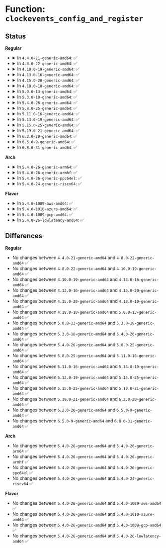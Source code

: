 # Function: <code>clockevents_config_and_register</code>

## Status
<b>Regular</b>
<ul>
<li>
<details>
<summary>In <code>4.4.0-21-generic-amd64</code>: ✅</summary>

```c
void clockevents_config_and_register(struct clock_event_device * dev, u32 freq, long unsigned int min_delta, long unsigned int max_delta)
```

```json
{
  "name": "clockevents_config_and_register",
  "collision_type": "Unique Global",
  "inline_type": "No",
  "funcs": [
    {
      "addr": 18446744071579875968,
      "name": "clockevents_config_and_register",
      "external": true,
      "loc": "kernel/time/clockevents.c:504",
      "file": "kernel/time/clockevents.c",
      "inline": "seen, unknown",
      "caller_inline": [],
      "caller_func": [
        "arch/x86/kernel/apic/apic.c:setup_APIC_timer",
        "arch/x86/kernel/hpet.c:hpet_work",
        "drivers/clocksource/i8253.c:clockevent_i8253_init"
      ]
    }
  ],
  "symbols": [
    {
      "addr": 18446744071579875968,
      "name": "clockevents_config_and_register",
      "section": ".text",
      "bind": "STB_GLOBAL",
      "size": 49
    }
  ]
}
```
</details>
</li>
<li>
<details>
<summary>In <code>4.8.0-22-generic-amd64</code>: ✅</summary>

```c
void clockevents_config_and_register(struct clock_event_device * dev, u32 freq, long unsigned int min_delta, long unsigned int max_delta)
```

```json
{
  "name": "clockevents_config_and_register",
  "collision_type": "Unique Global",
  "inline_type": "No",
  "funcs": [
    {
      "addr": 18446744071579905456,
      "name": "clockevents_config_and_register",
      "external": true,
      "loc": "kernel/time/clockevents.c:504",
      "file": "kernel/time/clockevents.c",
      "inline": "seen, unknown",
      "caller_inline": [],
      "caller_func": [
        "arch/x86/kernel/apic/apic.c:setup_APIC_timer",
        "arch/x86/kernel/hpet.c:hpet_work",
        "drivers/clocksource/i8253.c:clockevent_i8253_init"
      ]
    }
  ],
  "symbols": [
    {
      "addr": 18446744071579905456,
      "name": "clockevents_config_and_register",
      "section": ".text",
      "bind": "STB_GLOBAL",
      "size": 49
    }
  ]
}
```
</details>
</li>
<li>
<details>
<summary>In <code>4.10.0-19-generic-amd64</code>: ✅</summary>

```c
void clockevents_config_and_register(struct clock_event_device * dev, u32 freq, long unsigned int min_delta, long unsigned int max_delta)
```

```json
{
  "name": "clockevents_config_and_register",
  "collision_type": "Unique Global",
  "inline_type": "No",
  "funcs": [
    {
      "addr": 18446744071579935904,
      "name": "clockevents_config_and_register",
      "external": true,
      "loc": "kernel/time/clockevents.c:504",
      "file": "kernel/time/clockevents.c",
      "inline": "seen, unknown",
      "caller_inline": [],
      "caller_func": [
        "arch/x86/kernel/apic/apic.c:setup_APIC_timer",
        "arch/x86/kernel/hpet.c:hpet_work",
        "drivers/clocksource/i8253.c:clockevent_i8253_init"
      ]
    }
  ],
  "symbols": [
    {
      "addr": 18446744071579935904,
      "name": "clockevents_config_and_register",
      "section": ".text",
      "bind": "STB_GLOBAL",
      "size": 49
    }
  ]
}
```
</details>
</li>
<li>
<details>
<summary>In <code>4.13.0-16-generic-amd64</code>: ✅</summary>

```c
void clockevents_config_and_register(struct clock_event_device * dev, u32 freq, long unsigned int min_delta, long unsigned int max_delta)
```

```json
{
  "name": "clockevents_config_and_register",
  "collision_type": "Unique Global",
  "inline_type": "No",
  "funcs": [
    {
      "addr": 18446744071579943936,
      "name": "clockevents_config_and_register",
      "external": true,
      "loc": "kernel/time/clockevents.c:504",
      "file": "kernel/time/clockevents.c",
      "inline": "seen, unknown",
      "caller_inline": [],
      "caller_func": [
        "arch/x86/kernel/apic/apic.c:setup_APIC_timer",
        "arch/x86/kernel/hpet.c:hpet_work",
        "drivers/clocksource/i8253.c:clockevent_i8253_init"
      ]
    }
  ],
  "symbols": [
    {
      "addr": 18446744071579943936,
      "name": "clockevents_config_and_register",
      "section": ".text",
      "bind": "STB_GLOBAL",
      "size": 49
    }
  ]
}
```
</details>
</li>
<li>
<details>
<summary>In <code>4.15.0-20-generic-amd64</code>: ✅</summary>

```c
void clockevents_config_and_register(struct clock_event_device * dev, u32 freq, long unsigned int min_delta, long unsigned int max_delta)
```

```json
{
  "name": "clockevents_config_and_register",
  "collision_type": "Unique Global",
  "inline_type": "No",
  "funcs": [
    {
      "addr": 18446744071579989584,
      "name": "clockevents_config_and_register",
      "external": true,
      "loc": "kernel/time/clockevents.c:509",
      "file": "kernel/time/clockevents.c",
      "inline": "seen, unknown",
      "caller_inline": [],
      "caller_func": [
        "arch/x86/kernel/apic/apic.c:setup_APIC_timer",
        "arch/x86/kernel/hpet.c:hpet_work",
        "drivers/clocksource/i8253.c:clockevent_i8253_init"
      ]
    }
  ],
  "symbols": [
    {
      "addr": 18446744071579989584,
      "name": "clockevents_config_and_register",
      "section": ".text",
      "bind": "STB_GLOBAL",
      "size": 49
    }
  ]
}
```
</details>
</li>
<li>
<details>
<summary>In <code>4.18.0-10-generic-amd64</code>: ✅</summary>

```c
void clockevents_config_and_register(struct clock_event_device * dev, u32 freq, long unsigned int min_delta, long unsigned int max_delta)
```

```json
{
  "name": "clockevents_config_and_register",
  "collision_type": "Unique Global",
  "inline_type": "No",
  "funcs": [
    {
      "addr": 18446744071580041664,
      "name": "clockevents_config_and_register",
      "external": true,
      "loc": "kernel/time/clockevents.c:509",
      "file": "kernel/time/clockevents.c",
      "inline": "seen, unknown",
      "caller_inline": [],
      "caller_func": [
        "arch/x86/kernel/apic/apic.c:setup_APIC_timer",
        "arch/x86/kernel/hpet.c:hpet_enable",
        "arch/x86/kernel/hpet.c:hpet_work",
        "drivers/clocksource/i8253.c:clockevent_i8253_init"
      ]
    }
  ],
  "symbols": [
    {
      "addr": 18446744071580041664,
      "name": "clockevents_config_and_register",
      "section": ".text",
      "bind": "STB_GLOBAL",
      "size": 49
    }
  ]
}
```
</details>
</li>
<li>
<details>
<summary>In <code>5.0.0-13-generic-amd64</code>: ✅</summary>

```c
void clockevents_config_and_register(struct clock_event_device * dev, u32 freq, long unsigned int min_delta, long unsigned int max_delta)
```

```json
{
  "name": "clockevents_config_and_register",
  "collision_type": "Unique Global",
  "inline_type": "No",
  "funcs": [
    {
      "addr": 18446744071580088512,
      "name": "clockevents_config_and_register",
      "external": true,
      "loc": "kernel/time/clockevents.c:505",
      "file": "kernel/time/clockevents.c",
      "inline": "seen, unknown",
      "caller_inline": [],
      "caller_func": [
        "arch/x86/kernel/apic/apic.c:setup_APIC_timer",
        "arch/x86/kernel/hpet.c:hpet_enable",
        "arch/x86/kernel/hpet.c:hpet_work",
        "drivers/clocksource/i8253.c:clockevent_i8253_init"
      ]
    }
  ],
  "symbols": [
    {
      "addr": 18446744071580088512,
      "name": "clockevents_config_and_register",
      "section": ".text",
      "bind": "STB_GLOBAL",
      "size": 49
    }
  ]
}
```
</details>
</li>
<li>
<details>
<summary>In <code>5.3.0-18-generic-amd64</code>: ✅</summary>

```c
void clockevents_config_and_register(struct clock_event_device * dev, u32 freq, long unsigned int min_delta, long unsigned int max_delta)
```

```json
{
  "name": "clockevents_config_and_register",
  "collision_type": "Unique Global",
  "inline_type": "No",
  "funcs": [
    {
      "addr": 18446744071580132208,
      "name": "clockevents_config_and_register",
      "external": true,
      "loc": "kernel/time/clockevents.c:505",
      "file": "kernel/time/clockevents.c",
      "inline": "seen, unknown",
      "caller_inline": [],
      "caller_func": [
        "arch/x86/kernel/apic/apic.c:setup_APIC_timer",
        "arch/x86/kernel/hpet.c:hpet_enable",
        "arch/x86/kernel/hpet.c:hpet_cpuhp_online",
        "drivers/clocksource/i8253.c:clockevent_i8253_init"
      ]
    }
  ],
  "symbols": [
    {
      "addr": 18446744071580132208,
      "name": "clockevents_config_and_register",
      "section": ".text",
      "bind": "STB_GLOBAL",
      "size": 51
    }
  ]
}
```
</details>
</li>
<li>
<details>
<summary>In <code>5.4.0-26-generic-amd64</code>: ✅</summary>

```c
void clockevents_config_and_register(struct clock_event_device * dev, u32 freq, long unsigned int min_delta, long unsigned int max_delta)
```

```json
{
  "name": "clockevents_config_and_register",
  "collision_type": "Unique Global",
  "inline_type": "No",
  "funcs": [
    {
      "addr": 18446744071580180448,
      "name": "clockevents_config_and_register",
      "external": true,
      "loc": "kernel/time/clockevents.c:505",
      "file": "kernel/time/clockevents.c",
      "inline": "seen, unknown",
      "caller_inline": [],
      "caller_func": [
        "arch/x86/kernel/apic/apic.c:setup_APIC_timer",
        "arch/x86/kernel/hpet.c:hpet_enable",
        "arch/x86/kernel/hpet.c:hpet_cpuhp_online",
        "drivers/clocksource/i8253.c:clockevent_i8253_init"
      ]
    }
  ],
  "symbols": [
    {
      "addr": 18446744071580180448,
      "name": "clockevents_config_and_register",
      "section": ".text",
      "bind": "STB_GLOBAL",
      "size": 51
    }
  ]
}
```
</details>
</li>
<li>
<details>
<summary>In <code>5.8.0-25-generic-amd64</code>: ✅</summary>

```c
void clockevents_config_and_register(struct clock_event_device * dev, u32 freq, long unsigned int min_delta, long unsigned int max_delta)
```

```json
{
  "name": "clockevents_config_and_register",
  "collision_type": "Unique Global",
  "inline_type": "No",
  "funcs": [
    {
      "addr": 18446744071580245888,
      "name": "clockevents_config_and_register",
      "external": true,
      "loc": "kernel/time/clockevents.c:505",
      "file": "kernel/time/clockevents.c",
      "inline": "seen, unknown",
      "caller_inline": [],
      "caller_func": [
        "arch/x86/kernel/apic/apic.c:setup_APIC_timer",
        "arch/x86/kernel/hpet.c:hpet_cpuhp_online",
        "arch/x86/kernel/hpet.c:hpet_legacy_clockevent_register",
        "drivers/clocksource/i8253.c:clockevent_i8253_init",
        "drivers/clocksource/hyperv_timer.c:hv_stimer_init"
      ]
    }
  ],
  "symbols": [
    {
      "addr": 18446744071580245888,
      "name": "clockevents_config_and_register",
      "section": ".text",
      "bind": "STB_GLOBAL",
      "size": 53
    }
  ]
}
```
</details>
</li>
<li>
<details>
<summary>In <code>5.11.0-16-generic-amd64</code>: ✅</summary>

```c
void clockevents_config_and_register(struct clock_event_device * dev, u32 freq, long unsigned int min_delta, long unsigned int max_delta)
```

```json
{
  "name": "clockevents_config_and_register",
  "collision_type": "Unique Global",
  "inline_type": "No",
  "funcs": [
    {
      "addr": 18446744071580229920,
      "name": "clockevents_config_and_register",
      "external": true,
      "loc": "kernel/time/clockevents.c:505",
      "file": "kernel/time/clockevents.c",
      "inline": "seen, unknown",
      "caller_inline": [],
      "caller_func": [
        "arch/x86/kernel/apic/apic.c:setup_APIC_timer",
        "arch/x86/kernel/hpet.c:hpet_cpuhp_online",
        "arch/x86/kernel/hpet.c:hpet_legacy_clockevent_register",
        "drivers/clocksource/i8253.c:clockevent_i8253_init",
        "drivers/clocksource/hyperv_timer.c:hv_stimer_init"
      ]
    }
  ],
  "symbols": [
    {
      "addr": 18446744071580229920,
      "name": "clockevents_config_and_register",
      "section": ".text",
      "bind": "STB_GLOBAL",
      "size": 53
    }
  ]
}
```
</details>
</li>
<li>
<details>
<summary>In <code>5.13.0-19-generic-amd64</code>: ✅</summary>

```c
void clockevents_config_and_register(struct clock_event_device * dev, u32 freq, long unsigned int min_delta, long unsigned int max_delta)
```

```json
{
  "name": "clockevents_config_and_register",
  "collision_type": "Unique Global",
  "inline_type": "No",
  "funcs": [
    {
      "addr": 18446744071580234560,
      "name": "clockevents_config_and_register",
      "external": true,
      "loc": "kernel/time/clockevents.c:505",
      "file": "kernel/time/clockevents.c",
      "inline": "seen, unknown",
      "caller_inline": [],
      "caller_func": [
        "arch/x86/kernel/apic/apic.c:setup_APIC_timer",
        "arch/x86/kernel/hpet.c:hpet_enable",
        "arch/x86/kernel/hpet.c:hpet_cpuhp_online",
        "drivers/clocksource/i8253.c:clockevent_i8253_init",
        "drivers/clocksource/hyperv_timer.c:hv_stimer_init"
      ]
    }
  ],
  "symbols": [
    {
      "addr": 18446744071580234560,
      "name": "clockevents_config_and_register",
      "section": ".text",
      "bind": "STB_GLOBAL",
      "size": 53
    }
  ]
}
```
</details>
</li>
<li>
<details>
<summary>In <code>5.15.0-25-generic-amd64</code>: ✅</summary>

```c
void clockevents_config_and_register(struct clock_event_device * dev, u32 freq, long unsigned int min_delta, long unsigned int max_delta)
```

```json
{
  "name": "clockevents_config_and_register",
  "collision_type": "Unique Global",
  "inline_type": "No",
  "funcs": [
    {
      "addr": 18446744071580383744,
      "name": "clockevents_config_and_register",
      "external": true,
      "loc": "kernel/time/clockevents.c:504",
      "file": "kernel/time/clockevents.c",
      "inline": "seen, unknown",
      "caller_inline": [],
      "caller_func": [
        "arch/x86/kernel/apic/apic.c:setup_APIC_timer",
        "arch/x86/kernel/hpet.c:hpet_enable",
        "arch/x86/kernel/hpet.c:hpet_cpuhp_online",
        "drivers/clocksource/i8253.c:clockevent_i8253_init",
        "drivers/clocksource/hyperv_timer.c:hv_stimer_init"
      ]
    }
  ],
  "symbols": [
    {
      "addr": 18446744071580383744,
      "name": "clockevents_config_and_register",
      "section": ".text",
      "bind": "STB_GLOBAL",
      "size": 53
    }
  ]
}
```
</details>
</li>
<li>
<details>
<summary>In <code>5.19.0-21-generic-amd64</code>: ✅</summary>

```c
void clockevents_config_and_register(struct clock_event_device * dev, u32 freq, long unsigned int min_delta, long unsigned int max_delta)
```

```json
{
  "name": "clockevents_config_and_register",
  "collision_type": "Unique Global",
  "inline_type": "No",
  "funcs": [
    {
      "addr": 18446744071580601776,
      "name": "clockevents_config_and_register",
      "external": true,
      "loc": "kernel/time/clockevents.c:504",
      "file": "kernel/time/clockevents.c",
      "inline": "seen, unknown",
      "caller_inline": [],
      "caller_func": [
        "arch/x86/kernel/apic/apic.c:setup_APIC_timer",
        "arch/x86/kernel/hpet.c:hpet_enable",
        "arch/x86/kernel/hpet.c:hpet_cpuhp_online",
        "drivers/clocksource/i8253.c:clockevent_i8253_init",
        "drivers/clocksource/hyperv_timer.c:hv_stimer_init"
      ]
    }
  ],
  "symbols": [
    {
      "addr": 18446744071580601776,
      "name": "clockevents_config_and_register",
      "section": ".text",
      "bind": "STB_GLOBAL",
      "size": 64
    }
  ]
}
```
</details>
</li>
<li>
<details>
<summary>In <code>6.2.0-20-generic-amd64</code>: ✅</summary>

```c
void clockevents_config_and_register(struct clock_event_device * dev, u32 freq, long unsigned int min_delta, long unsigned int max_delta)
```

```json
{
  "name": "clockevents_config_and_register",
  "collision_type": "Unique Global",
  "inline_type": "No",
  "funcs": [
    {
      "addr": 18446744071580865104,
      "name": "clockevents_config_and_register",
      "external": true,
      "loc": "kernel/time/clockevents.c:504",
      "file": "kernel/time/clockevents.c",
      "inline": "seen, unknown",
      "caller_inline": [],
      "caller_func": [
        "arch/x86/kernel/apic/apic.c:setup_APIC_timer",
        "arch/x86/kernel/hpet.c:hpet_enable",
        "arch/x86/kernel/hpet.c:hpet_cpuhp_online",
        "drivers/clocksource/i8253.c:clockevent_i8253_init",
        "drivers/clocksource/hyperv_timer.c:hv_stimer_init"
      ]
    }
  ],
  "symbols": [
    {
      "addr": 18446744071580865104,
      "name": "clockevents_config_and_register",
      "section": ".text",
      "bind": "STB_GLOBAL",
      "size": 64
    }
  ]
}
```
</details>
</li>
<li>
<details>
<summary>In <code>6.5.0-9-generic-amd64</code>: ✅</summary>

```c
void clockevents_config_and_register(struct clock_event_device * dev, u32 freq, long unsigned int min_delta, long unsigned int max_delta)
```

```json
{
  "name": "clockevents_config_and_register",
  "collision_type": "Unique Global",
  "inline_type": "No",
  "funcs": [
    {
      "addr": 18446744071580948848,
      "name": "clockevents_config_and_register",
      "external": true,
      "loc": "kernel/time/clockevents.c:504",
      "file": "kernel/time/clockevents.c",
      "inline": "seen, unknown",
      "caller_inline": [],
      "caller_func": [
        "arch/x86/kernel/apic/apic.c:setup_APIC_timer",
        "arch/x86/kernel/hpet.c:hpet_enable",
        "arch/x86/kernel/hpet.c:hpet_cpuhp_online",
        "drivers/clocksource/i8253.c:clockevent_i8253_init",
        "drivers/clocksource/hyperv_timer.c:hv_stimer_init"
      ]
    }
  ],
  "symbols": [
    {
      "addr": 18446744071580948848,
      "name": "clockevents_config_and_register",
      "section": ".text",
      "bind": "STB_GLOBAL",
      "size": 64
    }
  ]
}
```
</details>
</li>
<li>
<details>
<summary>In <code>6.8.0-31-generic-amd64</code>: ✅</summary>

```c
void clockevents_config_and_register(struct clock_event_device * dev, u32 freq, long unsigned int min_delta, long unsigned int max_delta)
```

```json
{
  "name": "clockevents_config_and_register",
  "collision_type": "Unique Global",
  "inline_type": "No",
  "funcs": [
    {
      "addr": 18446744071581040144,
      "name": "clockevents_config_and_register",
      "external": true,
      "loc": "kernel/time/clockevents.c:504",
      "file": "kernel/time/clockevents.c",
      "inline": "seen, unknown",
      "caller_inline": [],
      "caller_func": [
        "arch/x86/kernel/apic/apic.c:setup_APIC_timer",
        "arch/x86/kernel/hpet.c:hpet_enable",
        "arch/x86/kernel/hpet.c:hpet_cpuhp_online",
        "drivers/clocksource/i8253.c:clockevent_i8253_init",
        "drivers/clocksource/hyperv_timer.c:hv_stimer_init"
      ]
    }
  ],
  "symbols": [
    {
      "addr": 18446744071581040144,
      "name": "clockevents_config_and_register",
      "section": ".text",
      "bind": "STB_GLOBAL",
      "size": 64
    }
  ]
}
```
</details>
</li>
</ul>
<b>Arch</b>
<ul>
<li>
<details>
<summary>In <code>5.4.0-26-generic-arm64</code>: ✅</summary>

```c
void clockevents_config_and_register(struct clock_event_device * dev, u32 freq, long unsigned int min_delta, long unsigned int max_delta)
```

```json
{
  "name": "clockevents_config_and_register",
  "collision_type": "Unique Global",
  "inline_type": "No",
  "funcs": [
    {
      "addr": 18446603336491404520,
      "name": "clockevents_config_and_register",
      "external": true,
      "loc": "kernel/time/clockevents.c:505",
      "file": "kernel/time/clockevents.c",
      "inline": "seen, unknown",
      "caller_inline": [],
      "caller_func": [
        "drivers/clocksource/sh_tmu.c:sh_tmu_setup",
        "drivers/clocksource/timer-rockchip.c:rk_timer_init",
        "drivers/clocksource/timer-mediatek.c:mtk_gpt_init",
        "drivers/clocksource/timer-mediatek.c:mtk_syst_init",
        "drivers/clocksource/timer-owl.c:owl_timer_init",
        "drivers/clocksource/timer-sprd.c:sprd_timer_init",
        "drivers/clocksource/arm_arch_timer.c:arch_timer_mem_frame_register",
        "drivers/clocksource/arm_arch_timer.c:arch_timer_starting_cpu",
        "drivers/clocksource/timer-sp804.c:__sp804_clockevents_init",
        "drivers/clocksource/timer-imx-sysctr.c:sysctr_timer_init"
      ]
    }
  ],
  "symbols": [
    {
      "addr": 18446603336491404520,
      "name": "clockevents_config_and_register",
      "section": ".text",
      "bind": "STB_GLOBAL",
      "size": 88
    }
  ]
}
```
</details>
</li>
<li>
<details>
<summary>In <code>5.4.0-26-generic-armhf</code>: ✅</summary>

```c
void clockevents_config_and_register(struct clock_event_device * dev, u32 freq, long unsigned int min_delta, long unsigned int max_delta)
```

```json
{
  "name": "clockevents_config_and_register",
  "collision_type": "Unique Global",
  "inline_type": "No",
  "funcs": [
    {
      "addr": 3225401164,
      "name": "clockevents_config_and_register",
      "external": true,
      "loc": "kernel/time/clockevents.c:505",
      "file": "kernel/time/clockevents.c",
      "inline": "seen, unknown",
      "caller_inline": [],
      "caller_func": [
        "arch/arm/kernel/smp_twd.c:twd_timer_setup",
        "arch/arm/mach-omap2/timer.c:__omap_sync32k_timer_init",
        "drivers/clocksource/renesas-ostm.c:ostm_init",
        "drivers/clocksource/sh_tmu.c:sh_tmu_setup",
        "drivers/clocksource/em_sti.c:em_sti_probe",
        "drivers/clocksource/timer-rockchip.c:rk_timer_init",
        "drivers/clocksource/timer-armada-370-xp.c:armada_370_xp_timer_starting_cpu",
        "drivers/clocksource/timer-orion.c:orion_timer_init",
        "drivers/clocksource/timer-meson6.c:meson6_timer_init",
        "drivers/clocksource/timer-tegra.c:tegra_timer_setup",
        "drivers/clocksource/exynos_mct.c:mct_init_dt",
        "drivers/clocksource/exynos_mct.c:exynos4_mct_starting_cpu",
        "drivers/clocksource/timer-qcom.c:msm_local_timer_starting_cpu",
        "drivers/clocksource/timer-mediatek.c:mtk_gpt_init",
        "drivers/clocksource/timer-mediatek.c:mtk_syst_init",
        "drivers/clocksource/timer-owl.c:owl_timer_init",
        "drivers/clocksource/timer-milbeaut.c:mlb_timer_init",
        "drivers/clocksource/timer-npcm7xx.c:npcm7xx_timer_init",
        "drivers/clocksource/timer-rda.c:rda_timer_init",
        "drivers/clocksource/arm_arch_timer.c:arch_timer_mem_of_init",
        "drivers/clocksource/arm_arch_timer.c:arch_timer_starting_cpu",
        "drivers/clocksource/arm_global_timer.c:gt_starting_cpu",
        "drivers/clocksource/timer-sp804.c:__sp804_clockevents_init",
        "drivers/clocksource/timer-imx-gpt.c:_mxc_timer_init",
        "drivers/clocksource/timer-imx-tpm.c:tpm_timer_init"
      ]
    }
  ],
  "symbols": [
    {
      "addr": 3225401164,
      "name": "clockevents_config_and_register",
      "section": ".text",
      "bind": "STB_GLOBAL",
      "size": 60
    }
  ]
}
```
</details>
</li>
<li>
<details>
<summary>In <code>5.4.0-26-generic-ppc64el</code>: ✅</summary>

```c
void clockevents_config_and_register(struct clock_event_device * dev, u32 freq, long unsigned int min_delta, long unsigned int max_delta)
```

```json
{
  "name": "clockevents_config_and_register",
  "collision_type": "Unique Global",
  "inline_type": "No",
  "funcs": [
    {
      "addr": 13835058055284348256,
      "name": "clockevents_config_and_register",
      "external": true,
      "loc": "kernel/time/clockevents.c:505",
      "file": "kernel/time/clockevents.c",
      "inline": "seen, unknown",
      "caller_inline": [],
      "caller_func": [
        "arch/powerpc/kernel/time.c:register_decrementer_clockevent"
      ]
    }
  ],
  "symbols": [
    {
      "addr": 13835058055284348256,
      "name": "clockevents_config_and_register",
      "section": ".text",
      "bind": "STB_GLOBAL",
      "size": 84
    }
  ]
}
```
</details>
</li>
<li>
<details>
<summary>In <code>5.4.0-24-generic-riscv64</code>: ✅</summary>

```c
void clockevents_config_and_register(struct clock_event_device * dev, u32 freq, long unsigned int min_delta, long unsigned int max_delta)
```

```json
{
  "name": "clockevents_config_and_register",
  "collision_type": "Unique Global",
  "inline_type": "No",
  "funcs": [
    {
      "addr": 18446743936271882442,
      "name": "clockevents_config_and_register",
      "external": true,
      "loc": "kernel/time/clockevents.c:505",
      "file": "kernel/time/clockevents.c",
      "inline": "seen, unknown",
      "caller_inline": [],
      "caller_func": [
        "drivers/clocksource/timer-riscv.c:riscv_timer_starting_cpu"
      ]
    }
  ],
  "symbols": [
    {
      "addr": 18446743936271882442,
      "name": "clockevents_config_and_register",
      "section": ".text",
      "bind": "STB_GLOBAL",
      "size": 86
    }
  ]
}
```
</details>
</li>
</ul>
<b>Flavor</b>
<ul>
<li>
<details>
<summary>In <code>5.4.0-1009-aws-amd64</code>: ✅</summary>

```c
void clockevents_config_and_register(struct clock_event_device * dev, u32 freq, long unsigned int min_delta, long unsigned int max_delta)
```

```json
{
  "name": "clockevents_config_and_register",
  "collision_type": "Unique Global",
  "inline_type": "No",
  "funcs": [
    {
      "addr": 18446744071580149648,
      "name": "clockevents_config_and_register",
      "external": true,
      "loc": "kernel/time/clockevents.c:505",
      "file": "kernel/time/clockevents.c",
      "inline": "seen, unknown",
      "caller_inline": [],
      "caller_func": [
        "arch/x86/kernel/apic/apic.c:setup_APIC_timer",
        "arch/x86/kernel/hpet.c:hpet_enable",
        "arch/x86/kernel/hpet.c:hpet_cpuhp_online",
        "drivers/clocksource/i8253.c:clockevent_i8253_init"
      ]
    }
  ],
  "symbols": [
    {
      "addr": 18446744071580149648,
      "name": "clockevents_config_and_register",
      "section": ".text",
      "bind": "STB_GLOBAL",
      "size": 51
    }
  ]
}
```
</details>
</li>
<li>
<details>
<summary>In <code>5.4.0-1010-azure-amd64</code>: ✅</summary>

```c
void clockevents_config_and_register(struct clock_event_device * dev, u32 freq, long unsigned int min_delta, long unsigned int max_delta)
```

```json
{
  "name": "clockevents_config_and_register",
  "collision_type": "Unique Global",
  "inline_type": "No",
  "funcs": [
    {
      "addr": 18446744071580095152,
      "name": "clockevents_config_and_register",
      "external": true,
      "loc": "kernel/time/clockevents.c:505",
      "file": "kernel/time/clockevents.c",
      "inline": "seen, unknown",
      "caller_inline": [],
      "caller_func": [
        "arch/x86/kernel/apic/apic.c:setup_APIC_timer",
        "arch/x86/kernel/hpet.c:hpet_enable",
        "arch/x86/kernel/hpet.c:hpet_cpuhp_online",
        "drivers/clocksource/i8253.c:clockevent_i8253_init"
      ]
    }
  ],
  "symbols": [
    {
      "addr": 18446744071580095152,
      "name": "clockevents_config_and_register",
      "section": ".text",
      "bind": "STB_GLOBAL",
      "size": 51
    }
  ]
}
```
</details>
</li>
<li>
<details>
<summary>In <code>5.4.0-1009-gcp-amd64</code>: ✅</summary>

```c
void clockevents_config_and_register(struct clock_event_device * dev, u32 freq, long unsigned int min_delta, long unsigned int max_delta)
```

```json
{
  "name": "clockevents_config_and_register",
  "collision_type": "Unique Global",
  "inline_type": "No",
  "funcs": [
    {
      "addr": 18446744071580140720,
      "name": "clockevents_config_and_register",
      "external": true,
      "loc": "kernel/time/clockevents.c:505",
      "file": "kernel/time/clockevents.c",
      "inline": "seen, unknown",
      "caller_inline": [],
      "caller_func": [
        "arch/x86/kernel/apic/apic.c:setup_APIC_timer",
        "arch/x86/kernel/hpet.c:hpet_enable",
        "arch/x86/kernel/hpet.c:hpet_cpuhp_online",
        "drivers/clocksource/i8253.c:clockevent_i8253_init"
      ]
    }
  ],
  "symbols": [
    {
      "addr": 18446744071580140720,
      "name": "clockevents_config_and_register",
      "section": ".text",
      "bind": "STB_GLOBAL",
      "size": 51
    }
  ]
}
```
</details>
</li>
<li>
<details>
<summary>In <code>5.4.0-26-lowlatency-amd64</code>: ✅</summary>

```c
void clockevents_config_and_register(struct clock_event_device * dev, u32 freq, long unsigned int min_delta, long unsigned int max_delta)
```

```json
{
  "name": "clockevents_config_and_register",
  "collision_type": "Unique Global",
  "inline_type": "No",
  "funcs": [
    {
      "addr": 18446744071580193424,
      "name": "clockevents_config_and_register",
      "external": true,
      "loc": "kernel/time/clockevents.c:505",
      "file": "kernel/time/clockevents.c",
      "inline": "seen, unknown",
      "caller_inline": [],
      "caller_func": [
        "arch/x86/kernel/apic/apic.c:setup_APIC_timer",
        "arch/x86/kernel/hpet.c:hpet_enable",
        "arch/x86/kernel/hpet.c:hpet_cpuhp_online",
        "drivers/clocksource/i8253.c:clockevent_i8253_init"
      ]
    }
  ],
  "symbols": [
    {
      "addr": 18446744071580193424,
      "name": "clockevents_config_and_register",
      "section": ".text",
      "bind": "STB_GLOBAL",
      "size": 51
    }
  ]
}
```
</details>
</li>
</ul>

## Differences
<b>Regular</b>
<ul>
<li>
No changes between <code>4.4.0-21-generic-amd64</code> and <code>4.8.0-22-generic-amd64</code> ✅
</li>
<li>
No changes between <code>4.8.0-22-generic-amd64</code> and <code>4.10.0-19-generic-amd64</code> ✅
</li>
<li>
No changes between <code>4.10.0-19-generic-amd64</code> and <code>4.13.0-16-generic-amd64</code> ✅
</li>
<li>
No changes between <code>4.13.0-16-generic-amd64</code> and <code>4.15.0-20-generic-amd64</code> ✅
</li>
<li>
No changes between <code>4.15.0-20-generic-amd64</code> and <code>4.18.0-10-generic-amd64</code> ✅
</li>
<li>
No changes between <code>4.18.0-10-generic-amd64</code> and <code>5.0.0-13-generic-amd64</code> ✅
</li>
<li>
No changes between <code>5.0.0-13-generic-amd64</code> and <code>5.3.0-18-generic-amd64</code> ✅
</li>
<li>
No changes between <code>5.3.0-18-generic-amd64</code> and <code>5.4.0-26-generic-amd64</code> ✅
</li>
<li>
No changes between <code>5.4.0-26-generic-amd64</code> and <code>5.8.0-25-generic-amd64</code> ✅
</li>
<li>
No changes between <code>5.8.0-25-generic-amd64</code> and <code>5.11.0-16-generic-amd64</code> ✅
</li>
<li>
No changes between <code>5.11.0-16-generic-amd64</code> and <code>5.13.0-19-generic-amd64</code> ✅
</li>
<li>
No changes between <code>5.13.0-19-generic-amd64</code> and <code>5.15.0-25-generic-amd64</code> ✅
</li>
<li>
No changes between <code>5.15.0-25-generic-amd64</code> and <code>5.19.0-21-generic-amd64</code> ✅
</li>
<li>
No changes between <code>5.19.0-21-generic-amd64</code> and <code>6.2.0-20-generic-amd64</code> ✅
</li>
<li>
No changes between <code>6.2.0-20-generic-amd64</code> and <code>6.5.0-9-generic-amd64</code> ✅
</li>
<li>
No changes between <code>6.5.0-9-generic-amd64</code> and <code>6.8.0-31-generic-amd64</code> ✅
</li>
</ul>
<b>Arch</b>
<ul>
<li>
No changes between <code>5.4.0-26-generic-amd64</code> and <code>5.4.0-26-generic-arm64</code> ✅
</li>
<li>
No changes between <code>5.4.0-26-generic-amd64</code> and <code>5.4.0-26-generic-armhf</code> ✅
</li>
<li>
No changes between <code>5.4.0-26-generic-amd64</code> and <code>5.4.0-26-generic-ppc64el</code> ✅
</li>
<li>
No changes between <code>5.4.0-26-generic-amd64</code> and <code>5.4.0-24-generic-riscv64</code> ✅
</li>
</ul>
<b>Flavor</b>
<ul>
<li>
No changes between <code>5.4.0-26-generic-amd64</code> and <code>5.4.0-1009-aws-amd64</code> ✅
</li>
<li>
No changes between <code>5.4.0-26-generic-amd64</code> and <code>5.4.0-1010-azure-amd64</code> ✅
</li>
<li>
No changes between <code>5.4.0-26-generic-amd64</code> and <code>5.4.0-1009-gcp-amd64</code> ✅
</li>
<li>
No changes between <code>5.4.0-26-generic-amd64</code> and <code>5.4.0-26-lowlatency-amd64</code> ✅
</li>
</ul>
